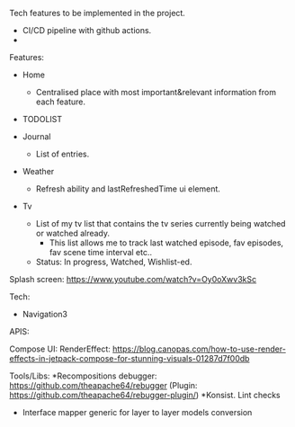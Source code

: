 Tech features to be implemented in the project.
* CI/CD pipeline with github actions.
* 


Features:

* Home
    * Centralised place with most important&relevant information from each feature.

* TODOLIST

* Journal
    * List of entries.

* Weather
    * Refresh ability and lastRefreshedTime ui element.

* Tv
    * List of my tv list that contains the tv series currently being watched or watched already.
        * This list allows me to track last watched episode, fav episodes, fav scene time interval etc..
    * Status: In progress, Watched, Wishlist-ed.

Splash screen:
https://www.youtube.com/watch?v=Oy0oXwv3kSc

Tech:
 * Navigation3

APIS:

Compose UI:
  RenderEffect: https://blog.canopas.com/how-to-use-render-effects-in-jetpack-compose-for-stunning-visuals-01287d7f00db

Tools/Libs:
  *Recompositions debugger: https://github.com/theapache64/rebugger (Plugin: https://github.com/theapache64/rebugger-plugin/)
  *Konsist. Lint checks


* Interface mapper generic for layer to layer models conversion

